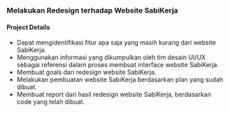 ### Melakukan Redesign terhadap Website SabiKerja
#### Project Details 
  - Dapat mengidentifikasi fitur apa saja yang masih kurang dari website SabiKerja.
  - Menggunakan informasi yang dikumpulkan oleh tim desain UI/UX sebagai referensi dalam proses membuat interface website SabiKerja.
  - Membuat goals dari redesign website SabiKerja.
  - Melakukan pembuatan website SabiKerja berdasarkan plan yang sudah dibuat.
  - Membuat report dari hasil redesign website SabiKerja, berdasarkan code yang telah dibuat.

